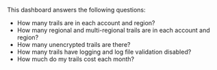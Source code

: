 This dashboard answers the following questions:

- How many trails are in each account and region?
- How many regional and multi-regional trails are in each account and region?
- How many unencrypted trails are there?
- How many trails have logging and log file validation disabled?
- How much do my trails cost each month?